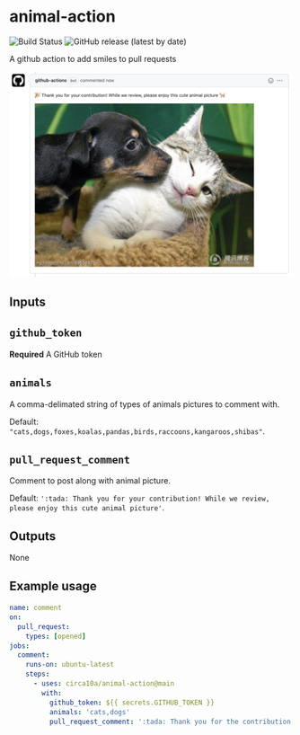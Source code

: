 # animal-action

![Build Status](https://github.com/circa10a/animal-action/workflows/release/badge.svg)
![GitHub release (latest by date)](https://img.shields.io/github/v/release/circa10a/animal-action?style=plastic)

A github action to add smiles to pull requests

![alt text](docs/img/example.png)

## Inputs

## `github_token`

**Required** A GitHub token

## `animals`

A comma-delimated string of types of animals pictures to comment with.

Default: `"cats,dogs,foxes,koalas,pandas,birds,raccoons,kangaroos,shibas"`.

## `pull_request_comment`

Comment to post along with animal picture.

Default: `':tada: Thank you for your contribution! While we review, please enjoy this cute animal picture'`.

## Outputs

None

## Example usage

```yaml
name: comment
on:
  pull_request:
    types: [opened]
jobs:
  comment:
    runs-on: ubuntu-latest
    steps:
      - uses: circa10a/animal-action@main
        with:
          github_token: ${{ secrets.GITHUB_TOKEN }}
          animals: 'cats,dogs'
          pull_request_comment: ':tada: Thank you for the contribution! Here's a cute animal picture to say thank you!'
```
